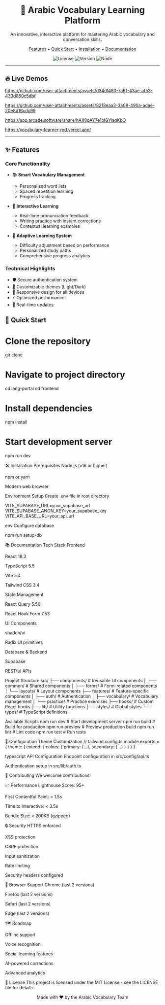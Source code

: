 
<div align="center">

# 🎯 Arabic Vocabulary Learning Platform

An innovative, interactive platform for mastering Arabic vocabulary and conversation skills.

[Features](#features) • [Quick Start](#quick-start) • [Installation](#installation) • [Documentation](#documentation)

![License](https://img.shields.io/badge/license-MIT-blue)
![Version](https://img.shields.io/badge/version-1.0.0-green)
![Node](https://img.shields.io/badge/node-%3E%3D16.0.0-brightgreen)

</div>

---
## 🔥 Live Demos

https://github.com/user-attachments/assets/d34df480-7a61-43ae-af53-433d850c5dbf

https://github.com/user-attachments/assets/8218eaa3-3a08-490a-adae-20e8d16cdc99



https://app.arcade.software/share/hAX8pAY7e1blGYiaqKbQ


https://vocabulary-learner-red.vercel.app/

</div>

---

</div>


## ✨ Features

### Core Functionality
- 📚 **Smart Vocabulary Management**
  - Personalized word lists
  - Spaced repetition learning
  - Progress tracking
  
- 🎯 **Interactive Learning**
  - Real-time pronunciation feedback
  - Writing practice with instant corrections
  - Contextual learning examples
  
- 🔄 **Adaptive Learning System**
  - Difficulty adjustment based on performance
  - Personalized study paths
  - Comprehensive progress analytics

### Technical Highlights
- 🛡️ Secure authentication system
- 🎨 Customizable themes (Light/Dark)
- 📱 Responsive design for all devices
- ⚡ Optimized performance
- 🔄 Real-time updates

## 🚀 Quick Start


# Clone the repository
git clone <repository-url>


# Navigate to project directory
cd lang-portal
cd frontend

# Install dependencies
npm install

# Start development server
npm run dev

🛠️ Installation
Prerequisites
Node.js (v16 or higher)

npm or yarn

Modern web browser

Environment Setup
Create .env file in root directory

VITE_SUPABASE_URL=your_supabase_url
VITE_SUPABASE_ANON_KEY=your_supabase_key
VITE_API_BASE_URL=your_api_url

env
Configure database

npm run setup-db


📚 Documentation
Tech Stack
Frontend

React 18.3

TypeScript 5.5

Vite 5.4

Tailwind CSS 3.4

State Management

React Query 5.56

React Hook Form 7.53

UI Components

shadcn/ui

Radix UI primitives

Database & Backend

Supabase

RESTful APIs

Project Structure
src/
├── components/          # Reusable UI components
│   ├── common/         # Shared components
│   ├── forms/          # Form-related components
│   └── layouts/        # Layout components
├── features/           # Feature-specific components
│   ├── auth/          # Authentication
│   ├── vocabulary/    # Vocabulary management
│   └── practice/      # Practice exercises
├── hooks/             # Custom React hooks
├── lib/               # Utility functions
├── styles/           # Global styles
└── types/            # TypeScript definitions


Available Scripts
npm run dev          # Start development server
npm run build        # Build for production
npm run preview      # Preview production build
npm run lint         # Lint code
npm run test         # Run tests


🔧 Configuration
Theme Customization
// tailwind.config.ts
module.exports = {
  theme: {
    extend: {
      colors: {
        primary: {...},
        secondary: {...}
      }
    }
  }
}



typescript
API Configuration
Endpoint configuration in src/config/api.ts

Authentication setup in src/lib/auth.ts

🤝 Contributing
We welcome contributions! 

📈 Performance
Lighthouse Score: 95+

First Contentful Paint: < 1.5s

Time to Interactive: < 3.5s

Bundle Size: < 200KB (gzipped)

🔒 Security
HTTPS enforced

XSS protection

CSRF protection

Input sanitization

Rate limiting

Security headers configured

📱 Browser Support
Chrome (last 2 versions)

Firefox (last 2 versions)

Safari (last 2 versions)

Edge (last 2 versions)

🗺️ Roadmap

Offline support

Voice recognition

Social learning features

AI-powered corrections

Advanced analytics

📄 License
This project is licensed under the MIT License - see the LICENSE file for details.



<div align="center">

Made with ❤️ by the Arabic Vocabulary Team

</div>

